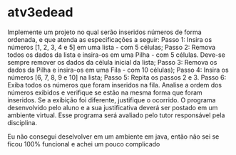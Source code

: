 # atv3edead

Implemente um projeto no qual serão inseridos números de forma ordenada, e que atenda as especificações a
seguir:
Passo 1: Insira os números [1, 2, 3, 4 e 5] em uma lista - com 5 células;
Passo 2: Remova todos os dados da lista e insira-os em uma Pilha - com 5 células.
    Deve-se sempre remover os dados da célula inicial da lista;
Passo 3: Remova os dados da Pilha e insira-os em uma Fila - com 10 células);
Passo 4: Insira os números [6, 7, 8, 9 e 10] na lista;
Passo 5: Repita os passos 2 e 3.
Passo 6: Exiba todos os números que foram inseridos na fila.
Analise a ordem dos números exibidos e verifique se estão na mesma forma que foram inseridos.
Se a exibição foi diferente, justifique o ocorrido.
O programa desenvolvido pelo aluno e a sua justificativa deverá ser postado em um ambiente virtual.
Esse programa será avaliado pelo tutor responsável pela disciplina.

Eu não consegui deselvolver em um ambiente em java, então não sei se ficou 100% funcional e achei um pouco complicado
